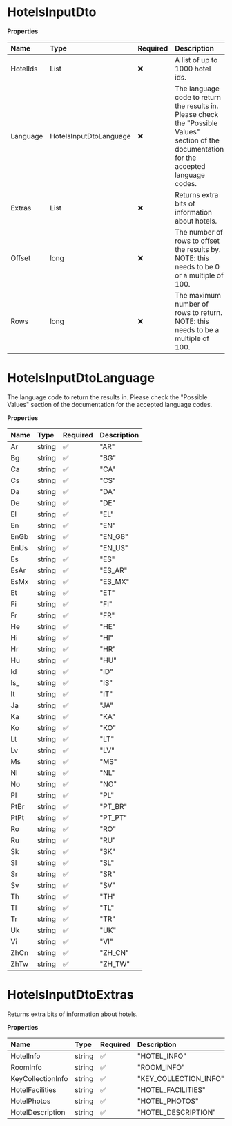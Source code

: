 # HotelsInputDto

**Properties**

| Name     | Type                       | Required | Description                                                                                                                                  |
| :------- | :------------------------- | :------- | :------------------------------------------------------------------------------------------------------------------------------------------- |
| HotelIds | List<long>                 | ❌       | A list of up to 1000 hotel ids.                                                                                                              |
| Language | HotelsInputDtoLanguage     | ❌       | The language code to return the results in. Please check the "Possible Values" section of the documentation for the accepted language codes. |
| Extras   | List<HotelsInputDtoExtras> | ❌       | Returns extra bits of information about hotels.                                                                                              |
| Offset   | long                       | ❌       | The number of rows to offset the results by. NOTE: this needs to be 0 or a multiple of 100.                                                  |
| Rows     | long                       | ❌       | The maximum number of rows to return. NOTE: this needs to be a multiple of 100.                                                              |

# HotelsInputDtoLanguage

The language code to return the results in. Please check the "Possible Values" section of the documentation for the accepted language codes.

**Properties**

| Name | Type   | Required | Description |
| :--- | :----- | :------- | :---------- |
| Ar   | string | ✅       | "AR"        |
| Bg   | string | ✅       | "BG"        |
| Ca   | string | ✅       | "CA"        |
| Cs   | string | ✅       | "CS"        |
| Da   | string | ✅       | "DA"        |
| De   | string | ✅       | "DE"        |
| El   | string | ✅       | "EL"        |
| En   | string | ✅       | "EN"        |
| EnGb | string | ✅       | "EN_GB"     |
| EnUs | string | ✅       | "EN_US"     |
| Es   | string | ✅       | "ES"        |
| EsAr | string | ✅       | "ES_AR"     |
| EsMx | string | ✅       | "ES_MX"     |
| Et   | string | ✅       | "ET"        |
| Fi   | string | ✅       | "FI"        |
| Fr   | string | ✅       | "FR"        |
| He   | string | ✅       | "HE"        |
| Hi   | string | ✅       | "HI"        |
| Hr   | string | ✅       | "HR"        |
| Hu   | string | ✅       | "HU"        |
| Id   | string | ✅       | "ID"        |
| Is\_ | string | ✅       | "IS"        |
| It   | string | ✅       | "IT"        |
| Ja   | string | ✅       | "JA"        |
| Ka   | string | ✅       | "KA"        |
| Ko   | string | ✅       | "KO"        |
| Lt   | string | ✅       | "LT"        |
| Lv   | string | ✅       | "LV"        |
| Ms   | string | ✅       | "MS"        |
| Nl   | string | ✅       | "NL"        |
| No   | string | ✅       | "NO"        |
| Pl   | string | ✅       | "PL"        |
| PtBr | string | ✅       | "PT_BR"     |
| PtPt | string | ✅       | "PT_PT"     |
| Ro   | string | ✅       | "RO"        |
| Ru   | string | ✅       | "RU"        |
| Sk   | string | ✅       | "SK"        |
| Sl   | string | ✅       | "SL"        |
| Sr   | string | ✅       | "SR"        |
| Sv   | string | ✅       | "SV"        |
| Th   | string | ✅       | "TH"        |
| Tl   | string | ✅       | "TL"        |
| Tr   | string | ✅       | "TR"        |
| Uk   | string | ✅       | "UK"        |
| Vi   | string | ✅       | "VI"        |
| ZhCn | string | ✅       | "ZH_CN"     |
| ZhTw | string | ✅       | "ZH_TW"     |

# HotelsInputDtoExtras

Returns extra bits of information about hotels.

**Properties**

| Name              | Type   | Required | Description           |
| :---------------- | :----- | :------- | :-------------------- |
| HotelInfo         | string | ✅       | "HOTEL_INFO"          |
| RoomInfo          | string | ✅       | "ROOM_INFO"           |
| KeyCollectionInfo | string | ✅       | "KEY_COLLECTION_INFO" |
| HotelFacilities   | string | ✅       | "HOTEL_FACILITIES"    |
| HotelPhotos       | string | ✅       | "HOTEL_PHOTOS"        |
| HotelDescription  | string | ✅       | "HOTEL_DESCRIPTION"   |

<!-- This file was generated by liblab | https://liblab.com/ -->
